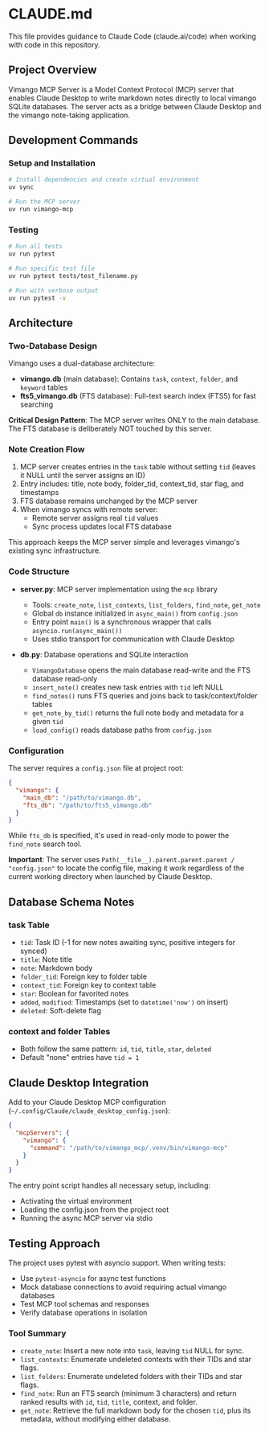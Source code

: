 # CLAUDE.md

This file provides guidance to Claude Code (claude.ai/code) when working with code in this repository.

## Project Overview

Vimango MCP Server is a Model Context Protocol (MCP) server that enables Claude Desktop to write markdown notes directly to local vimango SQLite databases. The server acts as a bridge between Claude Desktop and the vimango note-taking application.

## Development Commands

### Setup and Installation
```bash
# Install dependencies and create virtual environment
uv sync

# Run the MCP server
uv run vimango-mcp
```

### Testing
```bash
# Run all tests
uv run pytest

# Run specific test file
uv run pytest tests/test_filename.py

# Run with verbose output
uv run pytest -v
```

## Architecture

### Two-Database Design

Vimango uses a dual-database architecture:
- **vimango.db** (main database): Contains `task`, `context`, `folder`, and `keyword` tables
- **fts5_vimango.db** (FTS database): Full-text search index (FTS5) for fast searching

**Critical Design Pattern**: The MCP server writes ONLY to the main database. The FTS database is deliberately NOT touched by this server.

### Note Creation Flow

1. MCP server creates entries in the `task` table without setting `tid` (leaves it NULL until the server assigns an ID)
2. Entry includes: title, note body, folder_tid, context_tid, star flag, and timestamps
3. FTS database remains unchanged by the MCP server
4. When vimango syncs with remote server:
   - Remote server assigns real `tid` values
   - Sync process updates local FTS database

This approach keeps the MCP server simple and leverages vimango's existing sync infrastructure.

### Code Structure

- **server.py**: MCP server implementation using the `mcp` library
  - Tools: `create_note`, `list_contexts`, `list_folders`, `find_note`, `get_note`
  - Global `db` instance initialized in `async_main()` from `config.json`
  - Entry point `main()` is a synchronous wrapper that calls `asyncio.run(async_main())`
  - Uses stdio transport for communication with Claude Desktop

- **db.py**: Database operations and SQLite interaction
  - `VimangoDatabase` opens the main database read-write and the FTS database read-only
  - `insert_note()` creates new task entries with `tid` left NULL
  - `find_notes()` runs FTS queries and joins back to task/context/folder tables
  - `get_note_by_tid()` returns the full note body and metadata for a given `tid`
  - `load_config()` reads database paths from `config.json`

### Configuration

The server requires a `config.json` file at project root:
```json
{
  "vimango": {
    "main_db": "/path/to/vimango.db",
    "fts_db": "/path/to/fts5_vimango.db"
  }
}
```

While `fts_db` is specified, it's used in read-only mode to power the `find_note` search tool.

**Important**: The server uses `Path(__file__).parent.parent.parent / "config.json"` to locate the config file, making it work regardless of the current working directory when launched by Claude Desktop.

## Database Schema Notes

### task Table
- `tid`: Task ID (-1 for new notes awaiting sync, positive integers for synced)
- `title`: Note title
- `note`: Markdown body
- `folder_tid`: Foreign key to folder table
- `context_tid`: Foreign key to context table
- `star`: Boolean for favorited notes
- `added`, `modified`: Timestamps (set to `datetime('now')` on insert)
- `deleted`: Soft-delete flag

### context and folder Tables
- Both follow the same pattern: `id`, `tid`, `title`, `star`, `deleted`
- Default "none" entries have `tid = 1`

## Claude Desktop Integration

Add to your Claude Desktop MCP configuration (`~/.config/Claude/claude_desktop_config.json`):

```json
{
  "mcpServers": {
    "vimango": {
      "command": "/path/to/vimango_mcp/.venv/bin/vimango-mcp"
    }
  }
}
```

The entry point script handles all necessary setup, including:
- Activating the virtual environment
- Loading the config.json from the project root
- Running the async MCP server via stdio

## Testing Approach

The project uses pytest with asyncio support. When writing tests:
- Use `pytest-asyncio` for async test functions
- Mock database connections to avoid requiring actual vimango databases
- Test MCP tool schemas and responses
- Verify database operations in isolation

### Tool Summary

- `create_note`: Insert a new note into `task`, leaving `tid` NULL for sync.
- `list_contexts`: Enumerate undeleted contexts with their TIDs and star flags.
- `list_folders`: Enumerate undeleted folders with their TIDs and star flags.
- `find_note`: Run an FTS search (minimum 3 characters) and return ranked results with `id`, `tid`, `title`, context, and folder.
- `get_note`: Retrieve the full markdown body for the chosen `tid`, plus its metadata, without modifying either database.
